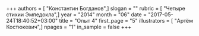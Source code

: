 +++
authors = [ "Константин Богданов",]
slogan = ""
rubric = [ "Четыре стихии Эмпедокла",]
year = "2014"
month = "06"
date = "2017-05-24T18:40:52+03:00"
title = "Опыт 4"
first_page = "5"
illustrators = [ "Артём Костюкевич",]
npages = "1"
in_sample = false
+++
